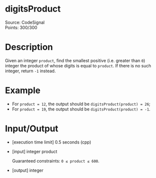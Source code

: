 # digitsProduct
Source: CodeSignal <br>
Points: 300/300

# Description

Given an integer `product`, find the smallest positive (i.e. greater than `0`) integer the product of whose digits is equal to `product`. If there is no such integer, return `-1` instead.

# Example

* For `product = 12`, the output should be
  `digitsProduct(product) = 26`;
* For `product = 19`, the output should be
  `digitsProduct(product) = -1`.

# Input/Output

* [execution time limit] 0.5 seconds (cpp)

* [input] integer product

  Guaranteed constraints:
  `0 ≤ product ≤ 600`.

* [output] integer
